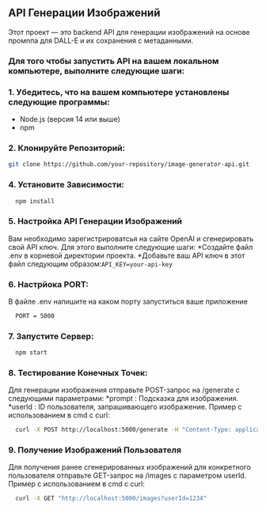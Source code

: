 ## API Генерации Изображений

Этот проект — это backend API для генерации изображений на основе промnпа для DALL-E и их сохранения с метаданными.

### Для того чтобы запустить API на вашем локальном компьютере, выполните следующие шаги:

### 1. Убедитесь, что на вашем компьютере установлены следующие программы:
- Node.js (версия 14 или выше)
- npm

### 2. Клонируйте Репозиторий:
```bash
git clone https://github.com/your-repository/image-generator-api.git
```

### 4. Установите Зависимости:
  ```bash 
    npm install
  ```

### 5. Настройка API Генерации Изображений
   Вам необходимо зарегистрироватсья на сайте OpenAI и сгенерировать свой API ключ.
   Для этого выполните следующие шаги:
      *Создайте файл .env в корневой директории проекта.
      *Добавьте ваш API ключ в этот файл следующим образом:```API_KEY=your-api-key```
      
### 6. Настрйока PORT:
   В файле .env напишите на каком порту запуститься ваше приложение 
   ```bash 
     PORT = 5000
  ```

### 7. Запустите Сервер:
   ```bash 
     npm start
  ```

### 8. Тестирование Конечных Точек:
   Для генерации изображения отправьте POST-запрос на /generate с следующими параметрами:
     *prompt : Подсказка для изображения.
     *userId : ID пользователя, запрашивающего изображение.
   Пример с использованием в cmd с curl: 
   ```bash 
     curl -X POST http://localhost:5000/generate -H "Content-Type: application/json" -d "{\"prompt\": \"A beautiful sunset\", \"userId\": \"1234\"}"
  ```

### 9. Получение Изображений Пользователя 
  Для получения ранее сгенерированных изображений для конкретного пользователя отправьте GET-запрос на /images с параметром userId.
  Пример с использованием в cmd с curl:
  ```bash 
    curl -X GET "http://localhost:5000/images?userId=1234"
  ```
  
